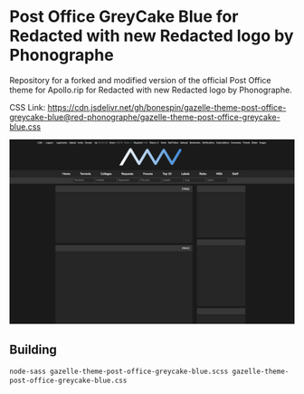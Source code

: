 Post Office GreyCake Blue for Redacted with new Redacted logo by Phonographe
==

Repository for a forked and modified version of the official Post Office theme for Apollo.rip for Redacted with new Redacted logo by Phonographe. 

CSS Link: https://cdn.jsdelivr.net/gh/bonespin/gazelle-theme-post-office-greycake-blue@red-phonographe/gazelle-theme-post-office-greycake-blue.css

![](post-office-greycake-blue.jpg?raw=true)

Building
--

    node-sass gazelle-theme-post-office-greycake-blue.scss gazelle-theme-post-office-greycake-blue.css
